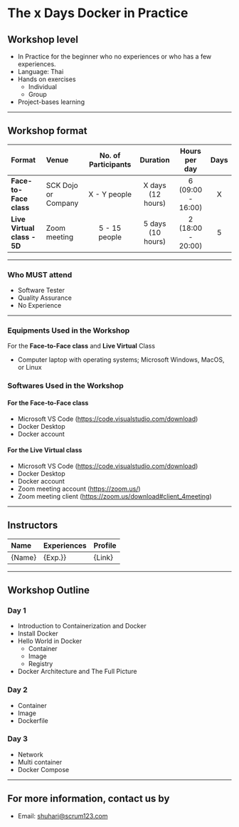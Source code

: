 # The x Days Docker in Practice

## Workshop level

- In Practice for the beginner who no experiences or who has a few experiences.
- Language: Thai
- Hands on exercises
  - Individual
  - Group
- Project-bases learning

---

## Workshop format

Format | Venue | No. of Participants | Duration | Hours per day | Days |
:----- | :----- | :-----: | :-----: | :-----: | :-----: |
**Face-to-Face class** | SCK Dojo or Company | X - Y people |X days (12 hours) | 6 (09:00 - 16:00) | X |
**Live Virtual class - 5D** | Zoom meeting | 5 - 15 people |5 days (10 hours) | 2 (18:00 - 20:00) | 5 |

---

### Who **MUST** attend

- Software Tester
- Quality Assurance
- No Experience


---

### Equipments Used in the Workshop

For the **Face-to-Face class** and **Live Virtual** Class

- Computer laptop with operating systems; Microsoft Windows, MacOS, or Linux

### Softwares Used in the Workshop

#### For the **Face-to-Face class**

- Microsoft VS Code (<https://code.visualstudio.com/download>)
- Docker Desktop
- Docker account

#### For the **Live Virtual class**

- Microsoft VS Code (<https://code.visualstudio.com/download>)
- Docker Desktop
- Docker account
- Zoom meeting account (<https://zoom.us/>)
- Zoom meeting client (<https://zoom.us/download#client_4meeting>)

---

## Instructors

| Name | Experiences | Profile |
| :----- | :----- | :----- |
| {Name} | {Exp.}} | {Link} |

---

## Workshop Outline

### Day 1

- Introduction to Containerization and Docker
- Install Docker
- Hello World in Docker
    - Container
    - Image
    - Registry
- Docker Architecture and The Full Picture

### Day 2 

- Container
- Image
- Dockerfile

### Day 3

- Network
- Multi container
- Docker Compose

---

## For more information, contact us by

- Email: shuhari@scrum123.com
